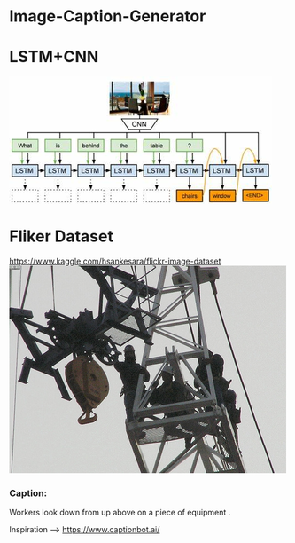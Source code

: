 # Image-Caption-Generator
# LSTM+CNN
![picture alt](imgx.jpg "_")

# Fliker Dataset
https://www.kaggle.com/hsankesara/flickr-image-dataset
![picture alt](igy.jpg "_")
### Caption: 
Workers look down from up above on a piece of equipment .

Inspiration --> https://www.captionbot.ai/
